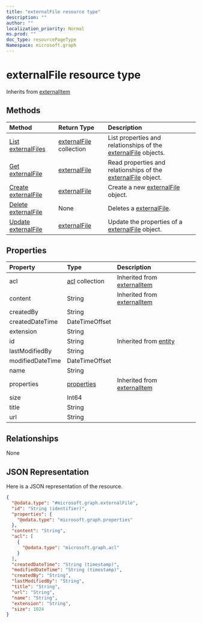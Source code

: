 ```yaml
---
title: "externalFile resource type"
description: ""
author: ""
localization_priority: Normal
ms.prod: ""
doc_type: resourcePageType
Namespace: microsoft.graph
---
```



# externalFile resource type




Inherits from [externalItem](../resources/externalItem.md)

## Methods
|Method|Return Type|Description|
|:---|:---|:---|
|[List externalFiles](../api/externalfile-list.md)|[externalFile](../resources/externalFile.md) collection|List properties and relationships of the [externalFile](../resources/externalfile.md) objects.|
|[Get externalFile](../api/externalfile-get.md)|[externalFile](../resources/externalFile.md)|Read properties and relationships of the [externalFile](../resources/externalfile.md) object.|
|[Create externalFile](../api/externalfile-create.md)|[externalFile](../resources/externalFile.md)|Create a new [externalFile](../resources/externalfile.md) object.|
|[Delete externalFile](../api/externalfile-delete.md)|None|Deletes a [externalFile](../resources/externalfile.md).|
|[Update externalFile](../api/externalfile-update.md)|[externalFile](../resources/externalFile.md)|Update the properties of a [externalFile](../resources/externalfile.md) object.|

## Properties
|Property|Type|Description|
|:---|:---|:---|
|acl|[acl](../resources/acl.md) collection| Inherited from [externalItem](../resources/externalItem.md)|
|content|String| Inherited from [externalItem](../resources/externalItem.md)|
|createdBy|String||
|createdDateTime|DateTimeOffset||
|extension|String||
|id|String| Inherited from [entity](../resources/entity.md)|
|lastModifiedBy|String||
|modifiedDateTime|DateTimeOffset||
|name|String||
|properties|[properties](../resources/properties.md)| Inherited from [externalItem](../resources/externalItem.md)|
|size|Int64||
|title|String||
|url|String||

## Relationships
None

## JSON Representation
Here is a JSON representation of the resource.
<!-- {
  "blockType": "resource",
  "keyProperty": "id",
  "@odata.type": "microsoft.graph.externalFile",
  "baseType": "microsoft.graph.externalItem",
  "openType": false
}
-->
``` json
{
  "@odata.type": "#microsoft.graph.externalFile",
  "id": "String (identifier)",
  "properties": {
    "@odata.type": "microsoft.graph.properties"
  },
  "content": "String",
  "acl": [
    {
      "@odata.type": "microsoft.graph.acl"
    }
  ],
  "createdDateTime": "String (timestamp)",
  "modifiedDateTime": "String (timestamp)",
  "createdBy": "String",
  "lastModifiedBy": "String",
  "title": "String",
  "url": "String",
  "name": "String",
  "extension": "String",
  "size": 1024
}
```

